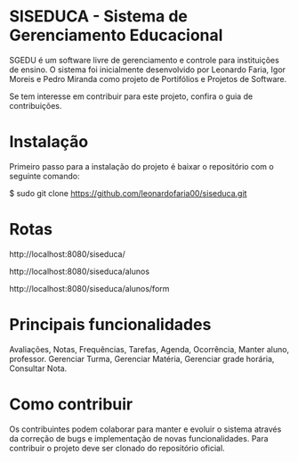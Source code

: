 # SISEDUCA - Sistema de Gerenciamento Educacional
SGEDU é um software livre de gerenciamento e controle para instituições de ensino. O sistema foi inicialmente desenvolvido por Leonardo Faria, Igor Moreis e Pedro Miranda como projeto de Portifólios e Projetos de Software.

Se tem interesse em contribuir para este projeto, confira o guia de contribuições.

# Instalação
Primeiro passo para a instalação do projeto é baixar o repositório com o seguinte comando:

$ sudo git clone https://github.com/leonardofaria00/siseduca.git

# Rotas
http://localhost:8080/siseduca/

http://localhost:8080/siseduca/alunos

http://localhost:8080/siseduca/alunos/form

# Principais funcionalidades
Avaliações, 
Notas, 
Frequências, 
Tarefas, 
Agenda, 
Ocorrência, 
Manter aluno, professor.
Gerenciar Turma, 
Gerenciar Matéria, 
Gerenciar grade horária, 
Consultar Nota.

# Como contribuir
Os contribuintes podem colaborar para manter e evoluir o sistema através da correção de bugs e implementação de novas funcionalidades. Para contribuir o projeto deve ser clonado do repositório oficial.

